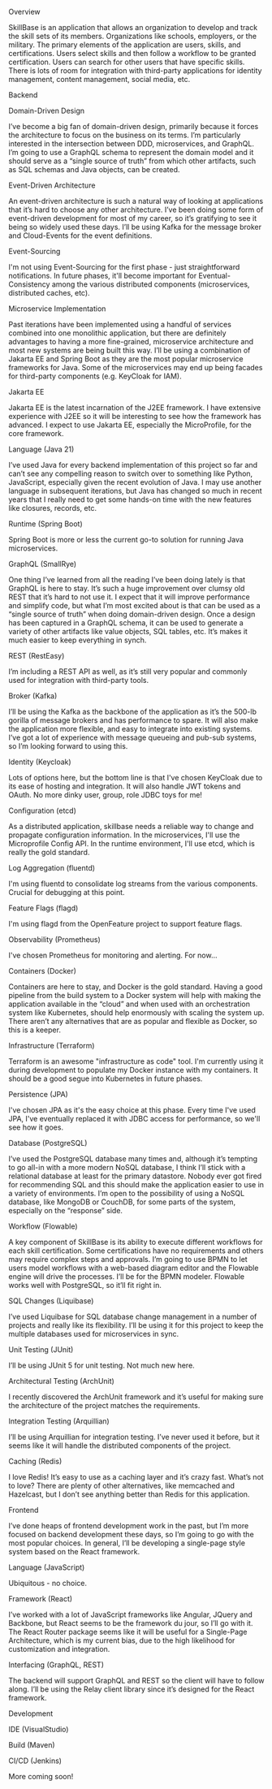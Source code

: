Overview

SkillBase is an application that allows an organization to develop and track the skill sets of its members. Organizations like schools, employers, or the military. The primary elements of the application are users, skills, and certifications. Users select skills and then follow a workflow to be granted certification. Users can search for other users that have specific skills. There is lots of room for integration with third-party applications for identity management, content management, social media, etc.

Backend

Domain-Driven Design

I’ve become a big fan of domain-driven design, primarily because it forces the architecture to focus on the business on its terms. I’m particularly interested in the intersection between DDD, microservices, and GraphQL. I’m going to use a GraphQL schema to represent the domain model and it should serve as a “single source of truth” from which other artifacts, such as SQL schemas and Java objects, can be created.

Event-Driven Architecture

An event-driven architecture is such a natural way of looking at applications that it’s hard to choose any other architecture. I’ve been doing some form of event-driven development for most of my career, so it’s gratifying to see it being so widely used these days. I’ll be using Kafka for the message broker and Cloud-Events for the event definitions.

Event-Sourcing

I'm not using Event-Sourcing for the first phase - just straightforward notifications. In future phases, it'll become important for Eventual-Consistency among the various distributed components (microservices, distributed caches, etc).

Microservice Implementation

Past iterations have been implemented using a handful of services combined into one monolithic application, but there are definitely advantages to having a more fine-grained, microservice architecture and most new systems are being built this way. I’ll be using a combination of Jakarta EE and Spring Boot as they are the most popular microservice frameworks for Java. Some of the microservices may end up being facades for third-party components (e.g. KeyCloak for IAM).

Jakarta EE

Jakarta EE is the latest incarnation of the J2EE framework. I have extensive experience with J2EE so it will be interesting to see how the framework has advanced. I expect to use Jakarta EE, especially the MicroProfile, for the core framework.

Language (Java 21)

I’ve used Java for every backend implementation of this project so far and can’t see any compelling reason to switch over to something like Python, JavaScript, especially given the recent evolution of Java. I may use another language in subsequent iterations, but Java has changed so much in recent years that I really need to get some hands-on time with the new features like closures, records, etc.

Runtime (Spring Boot)

Spring Boot is more or less the current go-to solution for running Java microservices.

GraphQL (SmallRye)

One thing I’ve learned from all the reading I’ve been doing lately is that GraphQL is here to stay. It’s such a huge improvement over clumsy old REST that it’s hard to not use it. I expect that it will improve performance and simplify code, but what I’m most excited about is that can be used as a “single source of truth” when doing domain-driven design. Once a design has been captured in a GraphQL schema, it can be used to generate a variety of other artifacts like value objects, SQL tables, etc. It’s makes it much easier to keep everything in synch.

REST (RestEasy)

I’m including a REST API as well, as it’s still very popular and commonly used for integration with third-party tools.

Broker (Kafka)

I’ll be using the Kafka as the backbone of the application as it’s the 500-lb gorilla of message brokers and has performance to spare. It will also make the application more flexible, and easy to integrate into existing systems. I’ve got a lot of experience with message queueing and pub-sub systems, so I’m looking forward to using this. 

Identity (Keycloak)

Lots of options here, but the bottom line is that I've chosen KeyCloak due to its ease of hosting and integration. It will also handle JWT tokens and OAuth. No more dinky user, group, role JDBC toys for me!

Configuration (etcd)

As a distributed application, skillbase needs a reliable way to change and propagate configuration information. In the microservices, I'll use the Microprofile Config API. In the runtime environment, I'll use etcd, which is really the gold standard.

Log Aggregation (fluentd)

I'm using fluentd to consolidate log streams from the various components. Crucial for debugging at this point.

Feature Flags (flagd)

I'm using flagd from the OpenFeature project to support feature flags.

Observability (Prometheus)

I've chosen Prometheus for monitoring and alerting. For now...

Containers (Docker)

Containers are here to stay, and Docker is the gold standard. Having a good pipeline from the build system to a Docker system will help with making the application available in the “cloud” and when used with an orchestration system like Kubernetes, should help enormously with scaling the system up. There aren’t any alternatives that are as popular and flexible as Docker, so this is a keeper.

Infrastructure (Terraform)

Terraform is an awesome "infrastructure as code" tool. I'm currently using it during development to populate my Docker instance with my containers. It should be a good segue into Kubernetes in future phases.

Persistence (JPA)

I've chosen JPA as it's the easy choice at this phase. Every time I've used JPA, I've eventually replaced it with JDBC access for performance, so we'll see how it goes.

Database (PostgreSQL)

I’ve used the PostgreSQL database many times and, although it’s tempting to go all-in with a more modern NoSQL database, I think I’ll stick with a relational database at least for the primary datastore. Nobody ever got fired for recommending SQL and this should make the application easier to use in a variety of environments. I’m open to the possibility of using a NoSQL database, like MongoDB or CouchDB, for some parts of the system, especially on the “response” side.

Workflow (Flowable)

A key component of SkillBase is its ability to execute different workflows for each skill certification. Some certifications have no requirements and others may require complex steps and approvals. I’m going to use BPMN to let users model workflows with a web-based diagram editor and the Flowable engine will drive the processes. I’ll be for the BPMN modeler. Flowable works well with PostgreSQL, so it’ll fit right in.

SQL Changes (Liquibase)

I’ve used Liquibase for SQL database change management in a number of projects and really like its flexibility. I’ll be using it for this project to keep the multiple databases used for microservices in sync.

Unit Testing (JUnit)

I’ll be using JUnit 5 for unit testing. Not much new here.

Architectural Testing (ArchUnit)

I recently discovered the ArchUnit framework and it’s useful for making sure the architecture of the project matches the requirements.

Integration Testing (Arquillian)

I’ll be using Arquillian for integration testing. I’ve never used it before, but it seems like it will handle the distributed components of the project.

Caching (Redis)

I love Redis! It’s easy to use as a caching layer and it’s crazy fast. What’s not to love? There are plenty of other alternatives, like memcached and Hazelcast, but I don’t see anything better than Redis for this application.

Frontend

I’ve done heaps of frontend development work in the past, but I’m more focused on backend development these days, so I’m going to go with the most popular choices. In general, I’ll be developing a single-page style system based on the React framework.

Language (JavaScript)

Ubiquitous - no choice.

Framework (React)

I’ve worked with a lot of JavaScript frameworks like Angular, JQuery and Backbone, but React seems to be the framework du jour, so I’ll go with it. The React Router package seems like it will be useful for a Single-Page Architecture, which is my current bias, due to the high likelihood for customization and integration.

Interfacing (GraphQL, REST)

The backend will support GraphQL and REST so the client will have to follow along. I’ll be using the Relay client library since it’s designed for the React framework.

Development

IDE (VisualStudio)

Build (Maven)

CI/CD (Jenkins)

More coming soon!

